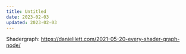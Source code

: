 ```yaml
---
title: Untitled
date: 2023-02-03
updated: 2023-02-03
---
```

Shadergraph:
https://danielilett.com/2021-05-20-every-shader-graph-node/
